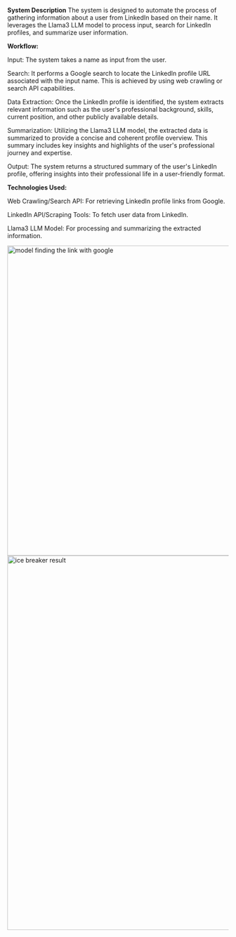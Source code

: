 **System Description**
The system is designed to automate the process of gathering information about a user from LinkedIn based on their name. It leverages the Llama3 LLM model to process input, search for LinkedIn profiles, and summarize user information.

**Workflow:**

Input: The system takes a name as input from the user.

Search: It performs a Google search to locate the LinkedIn profile URL associated with the input name. This is achieved by using web crawling or search API capabilities.

Data Extraction: Once the LinkedIn profile is identified, the system extracts relevant information such as the user's professional background, skills, current position, and other publicly available details.

Summarization: Utilizing the Llama3 LLM model, the extracted data is summarized to provide a concise and coherent profile overview. This summary includes key insights and highlights of the user's professional journey and expertise.

Output: The system returns a structured summary of the user's LinkedIn profile, offering insights into their professional life in a user-friendly format.

**Technologies Used:**

Web Crawling/Search API: For retrieving LinkedIn profile links from Google. 

LinkedIn API/Scraping Tools: To fetch user data from LinkedIn. 

Llama3 LLM Model: For processing and summarizing the extracted information.


<img width="706" alt="model finding the link with google" src="https://github.com/user-attachments/assets/810b5275-8865-40f1-bfe9-98d5dc553c52">

<img width="853" alt="ice breaker result" src="https://github.com/user-attachments/assets/5a0b2ad9-e6b0-4c7b-9e93-93ecef1b0c95">
